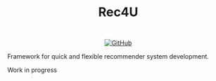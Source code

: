<h1 align="center">
<p><b>Rec4U</b></p>
</h1>
<p align="center">
<br>
<a href="https://github.com/Industrial-AI-Research-Lab/rec4u/blob/main/LICENSE">
        <img alt="GitHub" src="https://img.shields.io/badge/License-BSD_3--Clause-blue.svg">
</a>
<p>
Framework for quick and flexible recommender system development.  

Work in progress
